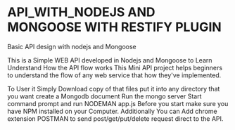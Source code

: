 # API_WITH_NODEJS AND MONGOOSE WITH RESTIFY PLUGIN
Basic API design with nodejs and Mongoose
 
This is a Simple WEB API developed  in Nodejs and Mongoose  to Learn Understand How the API flow works 
This Mini API project helps beginners to understand the flow of any web service that how they've implemented. 

To User it Simply Download copy of that files put it into any directory that you want create a Mongodb document Run the mongo server
Start command prompt and run NODEMAN app.js
Before you start make sure you have NPM installed on your Computer. 
Additionally You can Add chrome extension POSTMAN to send post/get/put/delete request  direct to the API.
